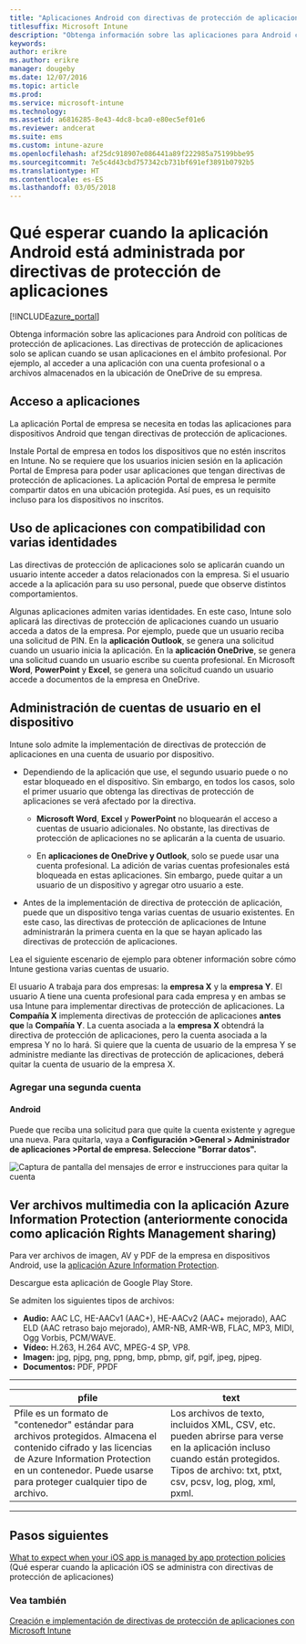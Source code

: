 ```yaml
---
title: "Aplicaciones Android con directivas de protección de aplicaciones"
titlesuffix: Microsoft Intune
description: "Obtenga información sobre las aplicaciones para Android con políticas de protección."
keywords: 
author: erikre
ms.author: erikre
manager: dougeby
ms.date: 12/07/2016
ms.topic: article
ms.prod: 
ms.service: microsoft-intune
ms.technology: 
ms.assetid: a6816285-8e43-4dc8-bca0-e80ec5ef01e6
ms.reviewer: andcerat
ms.suite: ems
ms.custom: intune-azure
ms.openlocfilehash: af25dc918907e086441a89f222985a75199bbe95
ms.sourcegitcommit: 7e5c4d43cbd757342cb731bf691ef3891b0792b5
ms.translationtype: HT
ms.contentlocale: es-ES
ms.lasthandoff: 03/05/2018
---
```

# <a name="what-to-expect-when-your-android-app-is-managed-by-app-protection-policies"></a>Qué esperar cuando la aplicación Android está administrada por directivas de protección de aplicaciones 

[!INCLUDE[azure_portal](./includes/azure_portal.md)]

Obtenga información sobre las aplicaciones para Android con políticas de protección de aplicaciones. Las directivas de protección de aplicaciones solo se aplican cuando se usan aplicaciones en el ámbito profesional. Por ejemplo, al acceder a una aplicación con una cuenta profesional o a archivos almacenados en la ubicación de OneDrive de su empresa.
##  <a name="accessing-apps"></a>Acceso a aplicaciones

La aplicación Portal de empresa se necesita en todas las aplicaciones para dispositivos Android que tengan directivas de protección de aplicaciones.

Instale Portal de empresa en todos los dispositivos que no estén inscritos en Intune. No se requiere que los usuarios inicien sesión en la aplicación Portal de Empresa para poder usar aplicaciones que tengan directivas de protección de aplicaciones.
La aplicación Portal de empresa le permite compartir datos en una ubicación protegida. Así pues, es un requisito incluso para los dispositivos no inscritos.


##  <a name="using-apps-with-multi-identity-support"></a>Uso de aplicaciones con compatibilidad con varias identidades

Las directivas de protección de aplicaciones solo se aplicarán cuando un usuario intente acceder a datos relacionados con la empresa.  Si el usuario accede a la aplicación para su uso personal, puede que observe distintos comportamientos.

Algunas aplicaciones admiten varias identidades. En este caso, Intune solo aplicará las directivas de protección de aplicaciones cuando un usuario acceda a datos de la empresa.  Por ejemplo, puede que un usuario reciba una solicitud de PIN.  En la **aplicación Outlook**, se genera una solicitud cuando un usuario inicia la aplicación. En la **aplicación OneDrive**, se genera una solicitud cuando un usuario escribe su cuenta profesional.  En Microsoft **Word**, **PowerPoint** y **Excel**, se genera una solicitud cuando un usuario accede a documentos de la empresa en OneDrive.
##  <a name="managing-user-accounts-on-the-device"></a>Administración de cuentas de usuario en el dispositivo

Intune solo admite la implementación de directivas de protección de aplicaciones en una cuenta de usuario por dispositivo.

* Dependiendo de la aplicación que use, el segundo usuario puede o no estar bloqueado en el dispositivo. Sin embargo, en todos los casos, solo el primer usuario que obtenga las directivas de protección de aplicaciones se verá afectado por la directiva.

  * **Microsoft Word**, **Excel** y **PowerPoint** no bloquearán el acceso a cuentas de usuario adicionales. No obstante, las directivas de protección de aplicaciones no se aplicarán a la cuenta de usuario.

  * En **aplicaciones de OneDrive y Outlook**, solo se puede usar una cuenta profesional.  La adición de varias cuentas profesionales está bloqueada en estas aplicaciones.  Sin embargo, puede quitar a un usuario de un dispositivo y agregar otro usuario a este.


* Antes de la implementación de directiva de protección de aplicación, puede que un dispositivo tenga varias cuentas de usuario existentes. En este caso, las directivas de protección de aplicaciones de Intune administrarán la primera cuenta en la que se hayan aplicado las directivas de protección de aplicaciones.


Lea el siguiente escenario de ejemplo para obtener información sobre cómo Intune gestiona varias cuentas de usuario.

El usuario A trabaja para dos empresas: la **empresa X** y la **empresa Y**. El usuario A tiene una cuenta profesional para cada empresa y en ambas se usa Intune para implementar directivas de protección de aplicaciones. La **Compañía X** implementa directivas de protección de aplicaciones **antes que** la **Compañía Y**. La cuenta asociada a la **empresa X** obtendrá la directiva de protección de aplicaciones, pero la cuenta asociada a la empresa Y no lo hará. Si quiere que la cuenta de usuario de la empresa Y se administre mediante las directivas de protección de aplicaciones, deberá quitar la cuenta de usuario de la empresa X.
### <a name="adding-a-second-account"></a>Agregar una segunda cuenta
####  <a name="android"></a>Android
Puede que reciba una solicitud para que quite la cuenta existente y agregue una nueva.  Para quitarla, vaya a **Configuración &gt;General &gt; Administrador de aplicaciones &gt;Portal de empresa. Seleccione "Borrar datos".**

![Captura de pantalla del mensajes de error e instrucciones para quitar la cuenta](./media/android-switch-user.png)

##  <a name="viewing-media-files-with-the-azure-information-protection-app-previously-known-as-rights-management-sharing-app"></a>Ver archivos multimedia con la aplicación Azure Information Protection (anteriormente conocida como aplicación Rights Management sharing)
Para ver archivos de imagen, AV y PDF de la empresa en dispositivos Android, use la [aplicación Azure Information Protection](https://play.google.com/store/apps/details?id=com.microsoft.ipviewer).

Descargue esta aplicación de Google Play Store.  

Se admiten los siguientes tipos de archivos:

* **Audio:** AAC LC, HE-AACv1 (AAC+), HE-AACv2 (AAC+ mejorado), AAC ELD (AAC retraso bajo mejorado), AMR-NB, AMR-WB, FLAC, MP3, MIDI, Ogg Vorbis, PCM/WAVE.
* **Vídeo:** H.263, H.264 AVC, MPEG-4 SP, VP8.
* **Imagen:** jpg, pjpg, png, ppng, bmp, pbmp, gif, pgif, jpeg, pjpeg.
* **Documentos:** PDF, PPDF

------------
|**pfile**|**text**|
|----|----|
|Pfile es un formato de "contenedor" estándar para archivos protegidos. Almacena el contenido cifrado y las licencias de Azure Information Protection en un contenedor. Puede usarse para proteger cualquier tipo de archivo.|Los archivos de texto, incluidos XML, CSV, etc. pueden abrirse para verse en la aplicación incluso cuando están protegidos. Tipos de archivo: txt, ptxt, csv, pcsv, log, plog, xml, pxml.|
---------------
## <a name="next-steps"></a>Pasos siguientes
[What to expect when your iOS app is managed by app protection policies](app-protection-enabled-apps-ios.md) (Qué esperar cuando la aplicación iOS se administra con directivas de protección de aplicaciones)

### <a name="see-also"></a>Vea también
[Creación e implementación de directivas de protección de aplicaciones con Microsoft Intune](app-protection-policies.md)
